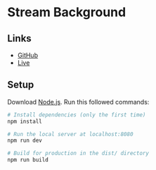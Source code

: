 # Stream Background

## Links

- [GitHub](https://github.com/brunosimon/stream-background)
- [Live](https://stream-background.vercel.app)

## Setup
Download [Node.js](https://nodejs.org/en/download/).
Run this followed commands:

``` bash
# Install dependencies (only the first time)
npm install

# Run the local server at localhost:8080
npm run dev

# Build for production in the dist/ directory
npm run build
```
